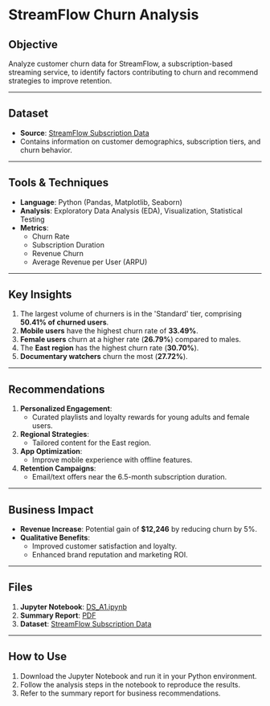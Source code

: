 # StreamFlow Churn Analysis

## Objective
Analyze customer churn data for StreamFlow, a subscription-based streaming service, to identify factors contributing to churn and recommend strategies to improve retention.

---

## Dataset
- **Source**: [StreamFlow Subscription Data](https://github.com/delinai/schulich_ds1_2024/blob/main/Datasets/Assignment1_StreamFlow_Subscription_Data.csv)
- Contains information on customer demographics, subscription tiers, and churn behavior.

---

## Tools & Techniques
- **Language**: Python (Pandas, Matplotlib, Seaborn)
- **Analysis**: Exploratory Data Analysis (EDA), Visualization, Statistical Testing
- **Metrics**:
  - Churn Rate
  - Subscription Duration
  - Revenue Churn
  - Average Revenue per User (ARPU)

---

## Key Insights
1. The largest volume of churners is in the 'Standard' tier, comprising **50.41% of churned users**.
2. **Mobile users** have the highest churn rate of **33.49%**.
3. **Female users** churn at a higher rate (**26.79%**) compared to males.
4. The **East region** has the highest churn rate (**30.70%**).
5. **Documentary watchers** churn the most (**27.72%**).

---

## Recommendations
1. **Personalized Engagement**:
   - Curated playlists and loyalty rewards for young adults and female users.
2. **Regional Strategies**:
   - Tailored content for the East region.
3. **App Optimization**:
   - Improve mobile experience with offline features.
4. **Retention Campaigns**:
   - Email/text offers near the 6.5-month subscription duration.

---

## Business Impact
- **Revenue Increase**: Potential gain of **$12,246** by reducing churn by 5%.
- **Qualitative Benefits**:
  - Improved customer satisfaction and loyalty.
  - Enhanced brand reputation and marketing ROI.

---

## Files
1. **Jupyter Notebook**: [DS_A1.ipynb](./DS_A1.ipynb)
2. **Summary Report**: [PDF](./MBAN%20Data%20Science%20Summary%20Report%20Assignment%201.pdf)
3. **Dataset**: [StreamFlow Subscription Data](https://github.com/delinai/schulich_ds1_2024/blob/main/Datasets/Assignment1_StreamFlow_Subscription_Data.csv)

---

## How to Use
1. Download the Jupyter Notebook and run it in your Python environment.
2. Follow the analysis steps in the notebook to reproduce the results.
3. Refer to the summary report for business recommendations.
